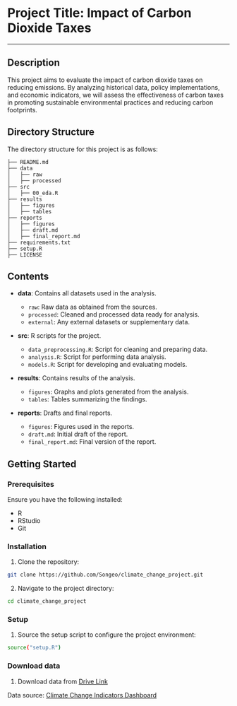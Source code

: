 # Project Title: Impact of Carbon Dioxide Taxes

---

## Description

This project aims to evaluate the impact of carbon dioxide taxes on reducing 
emissions. By analyzing historical data, policy implementations, and economic
indicators, we will assess the effectiveness of carbon taxes in promoting 
sustainable environmental practices and reducing carbon footprints.

## Directory Structure

The directory structure for this project is as follows:

```
├── README.md
├── data
│   ├── raw
│   ├── processed
├── src
│   ├── 00_eda.R
├── results
│   ├── figures
│   ├── tables
├── reports
│   ├── figures
│   ├── draft.md
│   ├── final_report.md
├── requirements.txt
├── setup.R
├── LICENSE
```

## Contents

- **data**: Contains all datasets used in the analysis.
  - `raw`: Raw data as obtained from the sources.
  - `processed`: Cleaned and processed data ready for analysis.
  - `external`: Any external datasets or supplementary data.

- **src**: R scripts for the project.
  - `data_preprocessing.R`: Script for cleaning and preparing data.
  - `analysis.R`: Script for performing data analysis.
  - `models.R`: Script for developing and evaluating models.

- **results**: Contains results of the analysis.
  - `figures`: Graphs and plots generated from the analysis.
  - `tables`: Tables summarizing the findings.

- **reports**: Drafts and final reports.
  - `figures`: Figures used in the reports.
  - `draft.md`: Initial draft of the report.
  - `final_report.md`: Final version of the report.

## Getting Started

### Prerequisites

Ensure you have the following installed:

- R
- RStudio
- Git

### Installation

1. Clone the repository:

```sh
git clone https://github.com/Songeo/climate_change_project.git
```

2.	Navigate to the project directory:

```sh
cd climate_change_project
```

### Setup

1.	Source the setup script to configure the project environment:

```sh
source("setup.R")
```

### Download data

1. Download data from 
[Drive Link](https://drive.google.com/drive/folders/1EpnqGvAHDo0NDhW5E86HlN9H6RxGvfex?usp=drive_link)

Data source: [Climate Change Indicators Dashboard](https://climatedata.imf.org/pages/access-data) 

